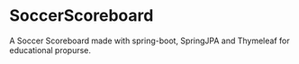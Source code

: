 # SoccerScoreboard

A Soccer Scoreboard made with spring-boot, SpringJPA and Thymeleaf for educational propurse.
